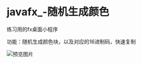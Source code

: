 # javafx_-随机生成颜色

练习用的fx桌面小程序

功能：随机生成颜色块，以及对应的16进制码，快速复制

![预览图片](https://github.com/QAQCoder/javafx_random-color-picker/blob/master/show.png)

